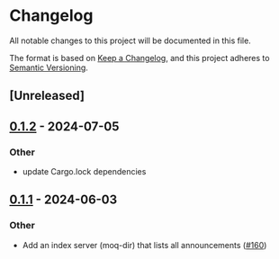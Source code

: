 # Changelog
All notable changes to this project will be documented in this file.

The format is based on [Keep a Changelog](https://keepachangelog.com/en/1.0.0/),
and this project adheres to [Semantic Versioning](https://semver.org/spec/v2.0.0.html).

## [Unreleased]

## [0.1.2](https://github.com/1majom/moq-rs/compare/moq-api-v0.1.1...moq-api-v0.1.2) - 2024-07-05

### Other
- update Cargo.lock dependencies

## [0.1.1](https://github.com/kixelated/moq-rs/compare/moq-api-v0.1.0...moq-api-v0.1.1) - 2024-06-03

### Other
- Add an index server (moq-dir) that lists all announcements ([#160](https://github.com/kixelated/moq-rs/pull/160))
